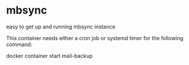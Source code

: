 # mbsync
easy to get up and running mbsync instance

This container needs either a cron job or systemd timer for the following command:

docker container start mail-backup
